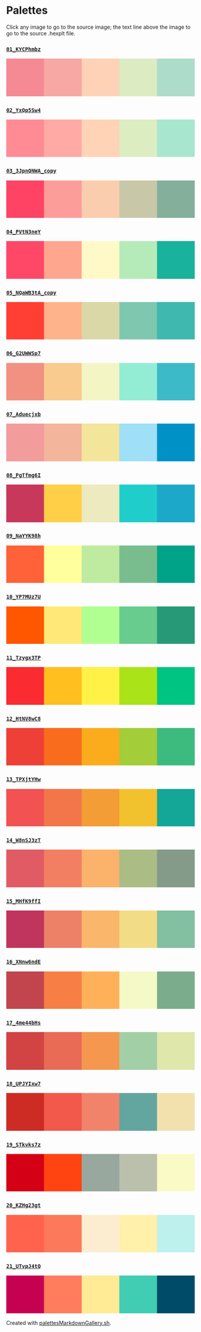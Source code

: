 # Palettes

Click any image to go to the source image; the text line above the image to go to the source .hexplt file.

### [`01_KYCPhmbz`](01_KYCPhmbz.hexplt)

[ ![01_KYCPhmbz.png](01_KYCPhmbz.png) ](01_KYCPhmbz.png)

### [`02_YxQp5Sw4`](02_YxQp5Sw4.hexplt)

[ ![02_YxQp5Sw4.png](02_YxQp5Sw4.png) ](02_YxQp5Sw4.png)

### [`03_3JpnQNWA_copy`](03_3JpnQNWA_copy.hexplt)

[ ![03_3JpnQNWA_copy.png](03_3JpnQNWA_copy.png) ](03_3JpnQNWA_copy.png)

### [`04_PVtN3neY`](04_PVtN3neY.hexplt)

[ ![04_PVtN3neY.png](04_PVtN3neY.png) ](04_PVtN3neY.png)

### [`05_NQaWB3tA_copy`](05_NQaWB3tA_copy.hexplt)

[ ![05_NQaWB3tA_copy.png](05_NQaWB3tA_copy.png) ](05_NQaWB3tA_copy.png)

### [`06_G2UWWSp7`](06_G2UWWSp7.hexplt)

[ ![06_G2UWWSp7.png](06_G2UWWSp7.png) ](06_G2UWWSp7.png)

### [`07_Aduecjxb`](07_Aduecjxb.hexplt)

[ ![07_Aduecjxb.png](07_Aduecjxb.png) ](07_Aduecjxb.png)

### [`08_PgTfmg6I`](08_PgTfmg6I.hexplt)

[ ![08_PgTfmg6I.png](08_PgTfmg6I.png) ](08_PgTfmg6I.png)

### [`09_NaYYK98h`](09_NaYYK98h.hexplt)

[ ![09_NaYYK98h.png](09_NaYYK98h.png) ](09_NaYYK98h.png)

### [`10_YP7MUz7U`](10_YP7MUz7U.hexplt)

[ ![10_YP7MUz7U.png](10_YP7MUz7U.png) ](10_YP7MUz7U.png)

### [`11_Tzygx3TP`](11_Tzygx3TP.hexplt)

[ ![11_Tzygx3TP.png](11_Tzygx3TP.png) ](11_Tzygx3TP.png)

### [`12_HtNV8wC8`](12_HtNV8wC8.hexplt)

[ ![12_HtNV8wC8.png](12_HtNV8wC8.png) ](12_HtNV8wC8.png)

### [`13_TPXjtYHw`](13_TPXjtYHw.hexplt)

[ ![13_TPXjtYHw.png](13_TPXjtYHw.png) ](13_TPXjtYHw.png)

### [`14_W8nSJ3zT`](14_W8nSJ3zT.hexplt)

[ ![14_W8nSJ3zT.png](14_W8nSJ3zT.png) ](14_W8nSJ3zT.png)

### [`15_MHfK9ffI`](15_MHfK9ffI.hexplt)

[ ![15_MHfK9ffI.png](15_MHfK9ffI.png) ](15_MHfK9ffI.png)

### [`16_XNnw6ndE`](16_XNnw6ndE.hexplt)

[ ![16_XNnw6ndE.png](16_XNnw6ndE.png) ](16_XNnw6ndE.png)

### [`17_4me44bHs`](17_4me44bHs.hexplt)

[ ![17_4me44bHs.png](17_4me44bHs.png) ](17_4me44bHs.png)

### [`18_UPJYIxw7`](18_UPJYIxw7.hexplt)

[ ![18_UPJYIxw7.png](18_UPJYIxw7.png) ](18_UPJYIxw7.png)

### [`19_STkvks7z`](19_STkvks7z.hexplt)

[ ![19_STkvks7z.png](19_STkvks7z.png) ](19_STkvks7z.png)

### [`20_KZHg23gt`](20_KZHg23gt.hexplt)

[ ![20_KZHg23gt.png](20_KZHg23gt.png) ](20_KZHg23gt.png)

### [`21_UTvpJ4tQ`](21_UTvpJ4tQ.hexplt)

[ ![21_UTvpJ4tQ.png](21_UTvpJ4tQ.png) ](21_UTvpJ4tQ.png)

Created with [palettesMarkdownGallery.sh](https://github.com/earthbound19/_ebDev/blob/master/scripts/imgAndVideo/palettesMarkdownGallery.sh).